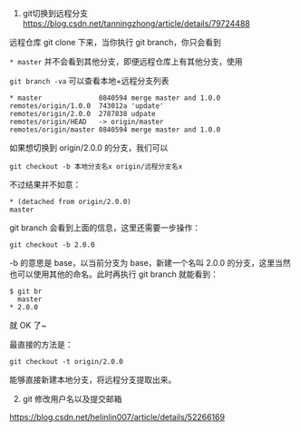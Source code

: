 1. git切换到远程分支
https://blog.csdn.net/tanningzhong/article/details/79724488

远程仓库 git clone 下来，当你执行 git branch，你只会看到

```* master```
并不会看到其他分支，即便远程仓库上有其他分支，使用

```git branch -va```
可以查看本地+远程分支列表
```
* master              0840594 merge master and 1.0.0
remotes/origin/1.0.0  743012a 'update'
remotes/origin/2.0.0  2787838 udpate
remotes/origin/HEAD   -> origin/master
remotes/origin/master 0840594 merge master and 1.0.0
```
如果想切换到 origin/2.0.0 的分支，我们可以
```
git checkout -b 本地分支名x origin/远程分支名x
```
不过结果并不如意：
```
* (detached from origin/2.0.0)
master
```

git branch 会看到上面的信息，这里还需要一步操作：
```
git checkout -b 2.0.0
```
-b 的意思是 base，以当前分支为 base，新建一个名叫 2.0.0 的分支，这里当然也可以使用其他的命名。此时再执行 git branch 就能看到：
```
$ git br
  master
* 2.0.0
```
就 OK 了~

最直接的方法是：
```
git checkout -t origin/2.0.0
```
能够直接新建本地分支，将远程分支提取出来。

2. git 修改用户名以及提交邮箱

https://blog.csdn.net/helinlin007/article/details/52266169
